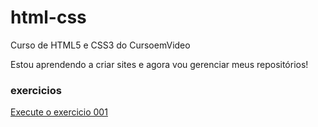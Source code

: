 # html-css

Curso de HTML5 e CSS3 do CursoemVideo

Estou aprendendo a criar sites e agora vou gerenciar meus repositórios!

<h3>exercicios</h3>

<a href="https://mateusoliveiradev1.github.io/html-css/exercicios/ex001/index.html">Execute o exercicio 001</a>
